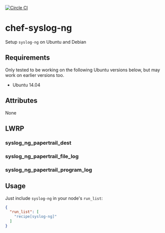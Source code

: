 [![Circle CI](https://circleci.com/gh/Soliah/chef-syslog-ng.svg?style=svg)](https://circleci.com/gh/Soliah/chef-syslog-ng)

# chef-syslog-ng

Setup `syslog-ng` on Ubuntu and Debian

## Requirements

Only tested to be working on the following Ubuntu versions below, but may work on earlier versions too.

- Ubuntu 14.04

## Attributes

None

## LWRP

### syslog_ng_papertrail_dest

### syslog_ng_papertrail_file_log

### syslog_ng_papertrail_program_log

## Usage

Just include `syslog-ng` in your node's `run_list`:

```json
{
  "run_list": [
    "recipe[syslog-ng]"
  ]
}
```
